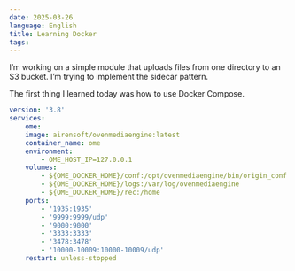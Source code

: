```yaml
---
date: 2025-03-26
language: English
title: Learning Docker 
tags: 
--- 
```


 I’m working on a simple module that uploads files from one directory to an S3 bucket. I’m trying to implement the sidecar pattern.

The first thing I learned today was how to use Docker Compose.

```yaml
version: '3.8'
services:
    ome:
    image: airensoft/ovenmediaengine:latest
    container_name: ome
    environment:
        - OME_HOST_IP=127.0.0.1
    volumes:
        - ${OME_DOCKER_HOME}/conf:/opt/ovenmediaengine/bin/origin_conf
        - ${OME_DOCKER_HOME}/logs:/var/log/ovenmediaengine
        - ${OME_DOCKER_HOME}/rec:/home
    ports:
        - '1935:1935'
        - '9999:9999/udp'
        - '9000:9000'
        - '3333:3333'
        - '3478:3478'
        - '10000-10009:10000-10009/udp'
    restart: unless-stopped
```
